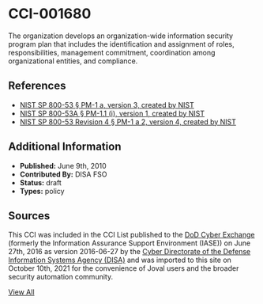 # CCI-001680

The organization develops an organization-wide information security program plan that includes the identification and assignment of roles, responsibilities, management commitment, coordination among organizational entities, and compliance.

## References ##

* [NIST SP 800-53 § PM-1 a, version 3, created by NIST](http://csrc.nist.gov/publications/PubsSPs.html)
* [NIST SP 800-53A § PM-1.1 (i), version 1, created by NIST](http://csrc.nist.gov/publications/PubsSPs.html)
* [NIST SP 800-53 Revision 4 § PM-1 a 2, version 4, created by NIST](http://csrc.nist.gov/publications/PubsSPs.html)


## Additional Information ##

* **Published:** June 9th, 2010
* **Contributed By:** DISA FSO
* **Status:** draft
* **Types:** policy

## Sources ##

This CCI was included in the CCI List published to the [DoD Cyber Exchange](https://public.cyber.mil/stigs/cci/)
(formerly the Information Assurance Support Environment (IASE)) on June 27th, 2016 as version
2016-06-27 by the [Cyber Directorate of the Defense Information Systems Agency (DISA)](https://public.cyber.mil/about-cyber/)
and was imported to this site on October 10th, 2021 for the convenience of Joval users and the broader
security automation community.

[View All](../README.md)
